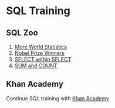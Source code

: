 # SQL Training

## SQL Zoo
  1. [More World Statistics](https://sqlzoo.net/wiki/SELECT_names)
  2. [Nobel Prize Winners](https://sqlzoo.net/wiki/SELECT_from_Nobel_Tutorial)
  3. [SELECT within SELECT](https://sqlzoo.net/wiki/SELECT_within_SELECT_Tutorial)
  4. [SUM and COUNT](https://sqlzoo.net/wiki/SUM_and_COUNT)

## Khan Academy

Continue SQL training with [Khan Academy](https://www.khanacademy.org/computing/computer-programming/sql/)
